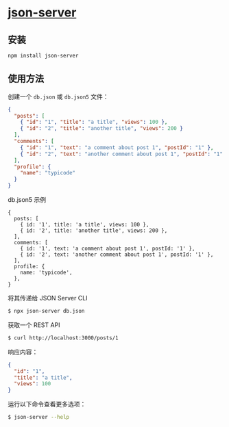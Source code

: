 # [json-server](https://github.com/typicode/json-server)

## 安装

```bash
npm install json-server
```

## 使用方法

创建一个 `db.json` 或 `db.json5` 文件：

```json
{
  "posts": [
    { "id": "1", "title": "a title", "views": 100 },
    { "id": "2", "title": "another title", "views": 200 }
  ],
  "comments": [
    { "id": "1", "text": "a comment about post 1", "postId": "1" },
    { "id": "2", "text": "another comment about post 1", "postId": "1" }
  ],
  "profile": {
    "name": "typicode"
  }
}
```

db.json5 示例

```json5
{
  posts: [
    { id: '1', title: 'a title', views: 100 },
    { id: '2', title: 'another title', views: 200 },
  ],
  comments: [
    { id: '1', text: 'a comment about post 1', postId: '1' },
    { id: '2', text: 'another comment about post 1', postId: '1' },
  ],
  profile: {
    name: 'typicode',
  },
}
```

将其传递给 JSON Server CLI

```bash
$ npx json-server db.json
```

获取一个 REST API

```bash
$ curl http://localhost:3000/posts/1
```

响应内容：

```json
{
  "id": "1",
  "title": "a title",
  "views": 100
}
```

运行以下命令查看更多选项：

```bash
$ json-server --help
```